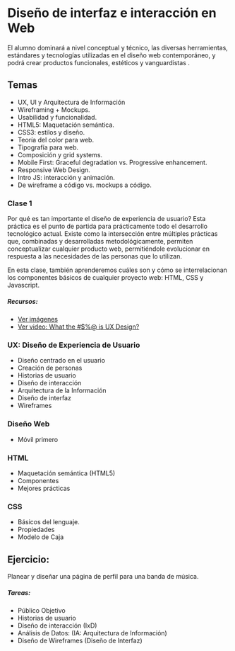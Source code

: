 # Diseño de interfaz e interacción en Web

El alumno dominará a nivel conceptual y técnico, las diversas herramientas, estándares y tecnologías utilizadas en el diseño web contemporáneo, y podrá crear productos funcionales, estéticos y vanguardistas .


## Temas

- UX, UI y Arquitectura de Información
- Wireframing + Mockups.
- Usabilidad y funcionalidad.
- HTML5: Maquetación semántica.
- CSS3: estilos y diseño.
- Teoría del color para web.
- Tipografía para web.
- Composición y grid systems.
- Mobile First: Graceful degradation vs. Progressive enhancement.
- Responsive Web Design.
- Intro JS: interacción y animación.
- De wireframe a código vs. mockups a código.




### Clase 1

Por qué es tan importante el diseño de experiencia de usuario? Esta práctica es el punto de partida para prácticamente todo el desarrollo tecnológico actual. Existe como la intersección entre múltiples prácticas que, combinadas y desarrolladas metodológicamente, permiten conceptualizar cualquier producto web, permitiéndole evolucionar en respuesta a las necesidades de las personas que lo utilizan.

En esta clase, también aprenderemos cuáles son y cómo se interrelacionan los componentes básicos de cualquier proyecto web: HTML, CSS y Javascript.

##### Recursos:

- [Ver imágenes](../master/clase1/recursos/img)
- [Ver video: What the #$%@ is UX Design?](https://www.youtube.com/watch?v=Ovj4hFxko7c)

### UX: Diseño de Experiencia de Usuario

- Diseño centrado en el usuario
- Creación de personas
- Historias de usuario
- Diseño de interacción
- Arquitectura de la Información
- Diseño de interfaz
- Wireframes


### Diseño Web

- Móvil primero


### HTML

   - Maquetación semántica (HTML5)
   - Componentes
   - Mejores prácticas


### CSS

   - Básicos del lenguaje.
   - Propiedades
   - Modelo de Caja


## Ejercicio:

Planear y diseñar una página de perfil para una banda de música.

##### Tareas:

- Público Objetivo
- Historias de usuario
- Diseño de interacción (IxD)
- Análisis de Datos: (IA: Arquitectura de Información)
- Diseño de Wireframes (Diseño de Interfaz)
